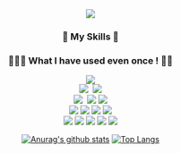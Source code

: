 <div align=center>
<img src="https://capsule-render.vercel.app/api?type=waving&color=auto&height=300&section=header&text=Ju Jinseong&fontSize=90" />

 
### 🌱 My Skills 👋
### 🙋🏼‍♂️ What I have used even once ! ✍🏼
 
 
<img src="https://img.shields.io/badge/Android-3DDC84?style=flat-square&logo=Android&logoColor=white"/>
<br>
 <img src="https://img.shields.io/badge/Java-007396?style=flat-square&logo=Java&logoColor=white"/>&nbsp;&nbsp;<img src="https://img.shields.io/badge/Spring-6DB33F?style=flat-square&logo=Spring&logoColor=white"/>
<br>
<img src="https://img.shields.io/badge/Spring Boot-6DB33F?style=flat-square&logo=Spring Boot&logoColor=white"/>&nbsp;&nbsp;<img src="https://img.shields.io/badge/C-A8B9CC?style=flat-square&logo=C&logoColor=white"/>&nbsp;<img src="https://img.shields.io/badge/Gradle-02303A?style=flat-square&logo=Gradle&logoColor=white"/>
 <br>
 <img src="https://img.shields.io/badge/Linux-FCC624?style=flat-square&logo=Linux&logoColor=white"/>&nbsp;<img src="https://img.shields.io/badge/HTML5-E34F26?style=flat-square&logo=HTML5&logoColor=white"/>&nbsp;<img src="https://img.shields.io/badge/Python-E34F26?style=flat-square&logo=Python&logoColor=white"/>&nbsp;<img src="https://img.shields.io/badge/Apache Tomcat-F8DC75?style=flat-square&logo=Apache Tomcat&logoColor=white"/>
 <br>
 <img src="https://img.shields.io/badge/JavaScript-F7DF1E?style=flat-square&logo=JavaScript&logoColor=white"/>&nbsp;<img src="https://img.shields.io/badge/MySQL-4479A1?style=flat-square&logo=MySQL&logoColor=white"/>&nbsp;<img src="https://img.shields.io/badge/Raspberry Pi-A22846?style=flat-square&logo=Raspberry Pi&logoColor=white"/>&nbsp;<img src="https://img.shields.io/badge/Arduino-00979D?style=flat-square&logo=Arduino&logoColor=white"/>&nbsp;<img src="https://img.shields.io/badge/Thymeleaf-005F0F?style=flat-square&logo=Thymeleaf&logoColor=white"/>

 [![Anurag's github stats](https://github-readme-stats.vercel.app/api?username=jjsair0412)](https://github.com/anuraghazra/github-readme-stats)
 [![Top Langs](https://github-readme-stats.vercel.app/api/top-langs/?username=jjsair0412)](https://github.com/anuraghazra/github-readme-stats)
